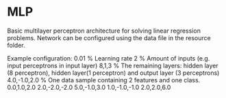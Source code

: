 # MLP

Basic multilayer perceptron architecture for solving linear regression problems. Network can be configured using the data file in the resource folder.

Example configuration:
0.01 % Learning rate
2 % Amount of inputs (e.g. input perceptrons in input layer)
8,1,3 % The remaining layers: hidden layer (8 perceptron), hidden layer(1 perceptron) and output layer (3 perceptrons)
4.0,-1.0,2.0 % One data sample containing 2 features and one class.
0.0,1.0,2.0
2.0,-2.0,-2.0
5.0,-1.0,3.0
1.0,-1.0,-1.0
2.0,2.0,6.0

